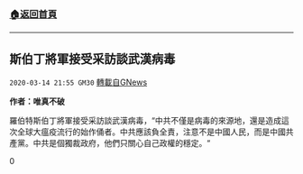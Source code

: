 ###  [:house:返回首頁](https://github.com/ourhimalayas/txt)
---

## 斯伯丁將軍接受采訪談武漢病毒
`2020-03-14 21:55 GM30` [轉載自GNews](https://gnews.org/zh-hant/141385/)

**作者：唯真不破**

羅伯特斯伯丁將軍接受采訪談武漢病毒，“中共不僅是病毒的來源地，還是造成這次全球大瘟疫流行的始作俑者。中共應該負全責，注意不是中國人民，而是中國共產黨。中共是個獨裁政府，他們只關心自己政權的穩定。“



0
